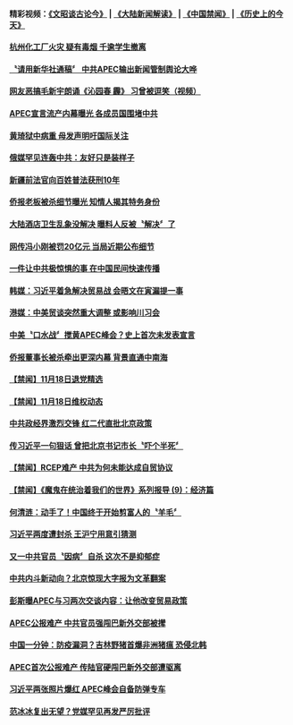 #### 精彩视频：[《文昭谈古论今》](https://github.com/gfw-breaker/wenzhao/blob/master/README.md?t=11191531) | [《大陆新闻解读》](https://github.com/gfw-breaker/ntdtv-comedy/blob/master/README.md?t=11191531) | [《中国禁闻》](https://github.com/gfw-breaker/ntdtv-news/blob/master/README.md?t=11191531) | [《历史上的今天》](https://github.com/gfw-breaker/today-in-history/blob/master/README.md?t=11191531) 

#### [杭州化工厂火灾  疑有毒烟 千逾学生撤离](../pages/news204/a1399939.md?t=11191531) 

#### [〝请用新华社通稿〞 中共APEC输出新闻管制舆论大哗](../pages/news204/a1399947.md?t=11191531) 

#### [网友恶搞毛新宇朗诵《沁园春 霾》 习曾被逗笑（视频）](../pages/news204/a1399930.md?t=11191531) 


#### [APEC宣言流产内幕曝光 各成员国围堵中共](../pages/news204/a1399933.md?t=11191531) 

#### [黄琦狱中病重 母发声明吁国际关注](../pages/news204/a1399932.md?t=11191531) 

#### [俄媒罕见连轰中共：友好只是装样子](../pages/news204/a1399886.md?t=11191531) 

#### [新疆前法官向百姓普法获刑10年](../pages/news204/a1399925.md?t=11191531) 

#### [侨报老板被杀细节曝光  知情人揭其特务身份](../pages/news204/a1399910.md?t=11191531) 

#### [大陆酒店卫生乱象没解决 曝料人反被〝解决〞了](../pages/news204/a1399918.md?t=11191531) 

#### [网传冯小刚被罚20亿元 当局近期公布细节](../pages/news204/a1399916.md?t=11191531) 

#### [一件让中共极惊惧的事 在中国民间快速传播](../pages/news204/a1399589.md?t=11191531) 

#### [韩媒：习近平着急解决贸易战 会晤文在寅漏提一事](../pages/news204/a1399912.md?t=11191531) 

#### [港媒：中美贸谈突然重大调整 或影响川习会](../pages/news204/a1399884.md?t=11191531) 

#### [中美〝口水战〞搅黄APEC峰会？史上首次未发表宣言](../pages/news204/a1399879.md?t=11191531) 



#### [侨报董事长被杀牵出更深内幕 背景直通中南海](../pages/news204/a1399797.md?t=11191531) 

#### [【禁闻】11月18日退党精选](../pages/news204/a1399876.md?t=11191531) 

#### [【禁闻】11月18日维权动态](../pages/news204/a1399875.md?t=11191531) 

#### [中共政经界激烈交锋 红二代直批北京政策](../pages/news204/a1399852.md?t=11191531) 

#### [传习近平一句狠话 曾把北京书记市长〝吓个半死〞](../pages/news204/a1399585.md?t=11191531) 

#### [【禁闻】RCEP难产 中共为何未能达成自贸协议](../pages/news204/a1399866.md?t=11191531) 

#### [【禁闻】《魔鬼在统治着我们的世界》系列报导 (9)：经济篇](../pages/news204/a1399865.md?t=11191531) 

#### [何清涟：动手了！中国终于开始剪富人的〝羊毛〞](../pages/news204/a1399774.md?t=11191531) 

#### [习近平两度遭封杀  王沪宁用意引猜测](../pages/news204/a1399708.md?t=11191531) 

#### [又一中共官员〝因病〞自杀 这次不是抑郁症](../pages/news204/a1399863.md?t=11191531) 

#### [中共内斗新动向？北京惊现大字报为文革翻案](../pages/news204/a1399860.md?t=11191531) 

#### [彭斯曝APEC与习两次交谈内容：让他改变贸易政策](../pages/news204/a1399853.md?t=11191531) 

#### [APEC公报难产 中共官员强闯巴新外交部被撵](../pages/news204/a1399850.md?t=11191531) 

#### [中国一分钟：防疫漏洞？吉林野猪首爆非洲猪瘟 恐侵北韩](../pages/news204/a1399835.md?t=11191531) 

#### [APEC首次公报难产 传陆官硬闯巴新外交部遭驱离](../pages/news204/a1399817.md?t=11191531) 

#### [习近平两张照片爆红  APEC峰会自备防弹专车](../pages/news204/a1399804.md?t=11191531) 


#### [范冰冰复出无望？党媒罕见再发严厉批评](../pages/news204/a1399574.md?t=11191531) 

